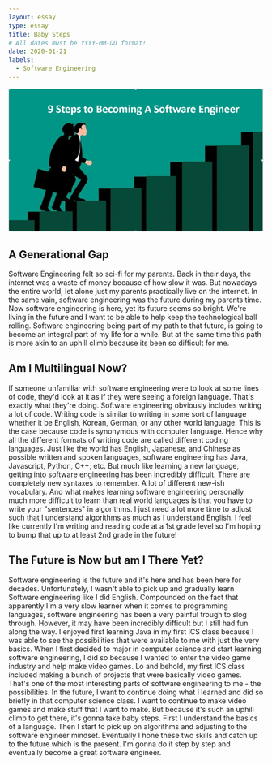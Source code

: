 ```yaml
---
layout: essay
type: essay
title: Baby Steps
# All dates must be YYYY-MM-DD format!
date: 2020-01-21
labels:
  - Software Engineering
---
```


<img class="ui large right fluid image" src="../images/babysteps.png">

## A Generational Gap

Software Engineering felt so sci-fi for my parents. Back in their days, the internet was a waste of money because of how slow it was. But nowadays the entire world, let alone just my parents practically live on the internet. In the same vain, software engineering was the future during my parents time. Now software engineering is here, yet its future seems so bright. We're living in the future and I want to be able to help keep the technological ball rolling. Software engineering being part of my path to that future, is going to become an integral part of my life for a while. But at the same time this path is more akin to an uphill climb because its been so difficult for me.

## Am I Multilingual Now?

If someone unfamiliar with software engineering were to look at some lines of code, they'd look at it as if they were seeing a foreign language. That's exactly what they're doing. Software engineering obviously includes writing a lot of code. Writing code is similar to writing in some sort of language whether it be English, Korean, German, or any other world language. This is the case because code is synonymous with computer language. Hence why all the different formats of writing code are called different coding languages. Just like the world has English, Japanese, and Chinese as possible written and spoken languages, software engineering has Java, Javascript, Python, C++, etc. But much like learning a new language, getting into software engineering has been incredibly difficult. There are completely new syntaxes to remember. A lot of different new-ish vocabulary. And what makes learning software engineering personally much more difficult to learn than real world languages is that you have to write your "sentences" in algorithms. I just need a lot more time to adjust such that I understand algorithms as much as I understand English. I feel like currently I'm writing and reading code at a 1st grade level so I'm hoping to bump that up to at least 2nd grade in the future!

## The Future is Now but am I There Yet?

Software engineering is the future and it's here and has been here for decades. Unfortunately, I wasn't able to pick up and gradually learn Software engineering like I did English. Compounded on the fact that apparently I'm a very slow learner when it comes to programming languages, software engineering has been a very painful trough to slog through. However, it may have been incredibly difficult but I still had fun along the way. I enjoyed first learning Java in my first ICS class because I was able to see the possibilities that were available to me with just the very basics. When I first decided to major in computer science and start learning software engineering, I did so because I wanted to enter the video game industry and help make video games. Lo and behold, my first ICS class included making a bunch of projects that were basically video games. That's one of the most interesting parts of software engineering to me - the possibilities. In the future, I want to continue doing what I learned and did so briefly in that computer science class. I want to continue to make video games and make stuff that I want to make. But because it's such an uphill climb to get there, it's gonna take baby steps. First I understand the basics of a language. Then I start to pick up on algorithms and adjusting to the software engineer mindset. Eventually I hone these two skills and catch up to the future which is the present. I'm gonna do it step by step and eventually become a great software engineer.
